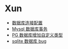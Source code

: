 # Xun

- [数据库连接配置](%E6%95%B0%E6%8D%AE%E5%BA%93%E8%BF%9E%E6%8E%A5%E9%85%8D%E7%BD%AE.md)
- [Mysql 数据库事务](Mysql%E6%95%B0%E6%8D%AE%E5%BA%93%E4%BA%8B%E5%8A%A1.md)
- [PG 数据库增加自定义类型](PG%E6%95%B0%E6%8D%AE%E5%BA%93%E5%A2%9E%E5%8A%A0%E8%87%AA%E5%AE%9A%E4%B9%89%E7%B1%BB%E5%9E%8B.md)
- [sqlite 数据库 bug](sqlite%E6%95%B0%E6%8D%AE%E5%BA%93bug.md)

